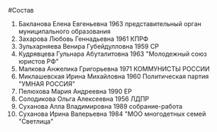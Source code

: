 #Состав
1. Бакланова Елена Евгеньевна 1963 представительный орган муниципального образования
2. Захарова Любовь Геннадьевна 1961 КПРФ
3. Зульхарняева Венира Губейдулловна 1959 СР
4. Кудрявцева Гульнара Абуталитовна 1963 \"Молодежный союз юристов РФ\"
5. Малкова Анжелика Григорьевна 1971 КОММУНИСТЫ РОССИИ
6. Миклашевская Ирина Михайловна 1960 Политическая партия \"УМНАЯ РОССИЯ\"
7. Пелюхова Мария Андреевна 1990 ЕР
8. Солодикова Ольга Алексеевна 1956 ЛДПР
9. Суханова Алла Владимировна 1989 собрание-работа
10. Суханова Ирина Валерьевна 1984 \"МОО многодетных семей \"Светлица\"
